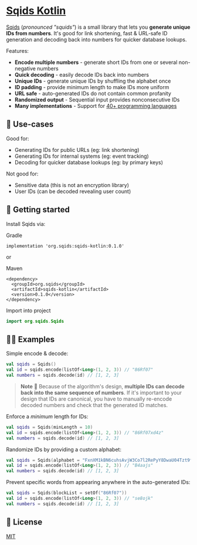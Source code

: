 # [Sqids Kotlin](https://sqids.org/kotlin)

[Sqids](https://sqids.org/kotlin) (*pronounced "squids"*) is a small library that lets you **generate unique IDs from numbers**. It's good for link shortening, fast & URL-safe ID generation and decoding back into numbers for quicker database lookups.

Features:

- **Encode multiple numbers** - generate short IDs from one or several non-negative numbers
- **Quick decoding** - easily decode IDs back into numbers
- **Unique IDs** - generate unique IDs by shuffling the alphabet once
- **ID padding** - provide minimum length to make IDs more uniform
- **URL safe** - auto-generated IDs do not contain common profanity
- **Randomized output** - Sequential input provides nonconsecutive IDs
- **Many implementations** - Support for [40+ programming languages](https://sqids.org/)

## 🧰 Use-cases

Good for:

- Generating IDs for public URLs (eg: link shortening)
- Generating IDs for internal systems (eg: event tracking)
- Decoding for quicker database lookups (eg: by primary keys)

Not good for:

- Sensitive data (this is not an encryption library)
- User IDs (can be decoded revealing user count)

## 🚀 Getting started

Install Sqids via:

Gradle
```
implementation 'org.sqids:sqids-kotlin:0.1.0'
```

or 

Maven
```
<dependency>
  <groupId>org.sqids</groupId>
  <artifactId>sqids-kotlin</artifactId>
  <version>0.1.0</version>
</dependency>
```

Import into project

```kotlin
import org.sqids.Sqids
```

## 👩‍💻 Examples

Simple encode & decode:

```kotlin
val sqids = Sqids()
val id = sqids.encode(listOf<Long>(1, 2, 3)) // "86Rf07"
val numbers = sqids.decode(id) // [1, 2, 3]
```

> **Note**
> 🚧 Because of the algorithm's design, **multiple IDs can decode back into the same sequence of numbers**. If it's important to your design that IDs are canonical, you have to manually re-encode decoded numbers and check that the generated ID matches.

Enforce a *minimum* length for IDs:

```kotlin
val sqids = Sqids(minLength = 10)
val id = sqids.encode(listOf<Long>(1, 2, 3)) // "86Rf07xd4z"
val numbers = sqids.decode(id) // [1, 2, 3]
```

Randomize IDs by providing a custom alphabet:

```kotlin
val sqids = Sqids(alphabet = "FxnXM1kBN6cuhsAvjW3Co7l2RePyY8DwaU04Tzt9fHQrqSVKdpimLGIJOgb5ZE")
val id = sqids.encode(listOf<Long>(1, 2, 3)) // "B4aajs"
val numbers = sqids.decode(id) // [1, 2, 3]
```

Prevent specific words from appearing anywhere in the auto-generated IDs:

```kotlin
val sqids = Sqids(blockList = setOf("86Rf07"))
val id = sqids.encode(listOf<Long>(1, 2, 3)) // "se8ojk"
val numbers = sqids.decode(id) // [1, 2, 3]
```

## 📝 License

[MIT](LICENSE)